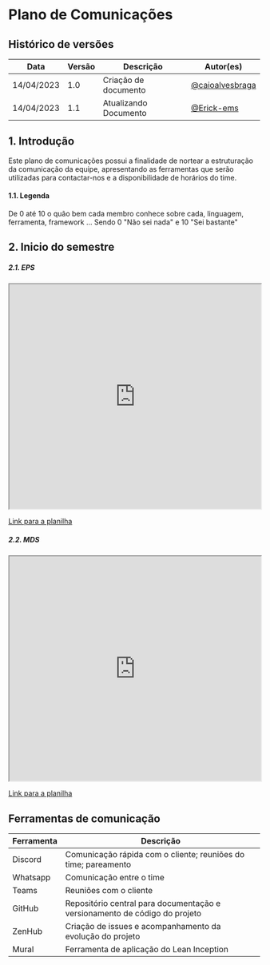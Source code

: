 # Plano de Comunicações

## Histórico de versões

|Data | Versão | Descrição | Autor(es)|
|---- | ----------- | ------ | ---------
|14/04/2023 | 1.0 | Criação de documento| [@caioalvesbraga](http://github.com/caioalvesbraga)|
| 14/04/2023 | 1.1 | Atualizando Documento | [@Erick-ems](https://github.com/Erick-ems) |



## 1. Introdução
Este plano de comunicações possui a finalidade de nortear a estruturação da comunicação da equipe, apresentando as ferramentas que serão utilizadas para contactar-nos e a disponibilidade de horários do time.

#### 1.1. Legenda

De 0 até 10 o quão bem cada membro conhece sobre cada, linguagem, ferramenta, framework ...
Sendo 0 "Não sei nada" e 10 "Sei bastante"

## 2. Inicio do semestre

##### 2.1. EPS

<iframe width="100%" height="450px" style={{minWidth: "640px", minHeight: "480px", backgroundColor: "#f4f4f4", border: "1px solid #efefef" }} src="https://docs.google.com/spreadsheets/d/1tATyScc1L-jDpMh6-EVM9ShE0iP0qzveJQU2fAw-Bpo/edit#gid=0"></iframe>

[Link para a planilha](https://docs.google.com/spreadsheets/d/1tATyScc1L-jDpMh6-EVM9ShE0iP0qzveJQU2fAw-Bpo/edit#gid=0)

##### 2.2. MDS

<iframe width="100%" height="450px" style={{minWidth: "640px", minHeight: "480px", backgroundColor: "#f4f4f4", border: "1px solid #efefef" }} src="https://docs.google.com/spreadsheets/d/15Twb3D9h2yhIhmJAZ1CEta_e71qJ29qsbvEYwetcjQ8/edit#gid=0"></iframe>

[Link para a planilha](https://docs.google.com/spreadsheets/d/15Twb3D9h2yhIhmJAZ1CEta_e71qJ29qsbvEYwetcjQ8/edit#gid=0)

## Ferramentas de comunicação

| Ferramenta | Descrição |
| ---------- | --------- |
| Discord    | Comunicação rápida com o cliente; reuniões do time; pareamento |
| Whatsapp   | Comunicação entre o time |
| Teams      | Reuniões com o cliente |
| GitHub     | Repositório central para documentação e versionamento de código do projeto |
| ZenHub     | Criação de issues e acompanhamento da evolução do projeto |
| Mural     | Ferramenta de aplicação do Lean Inception |